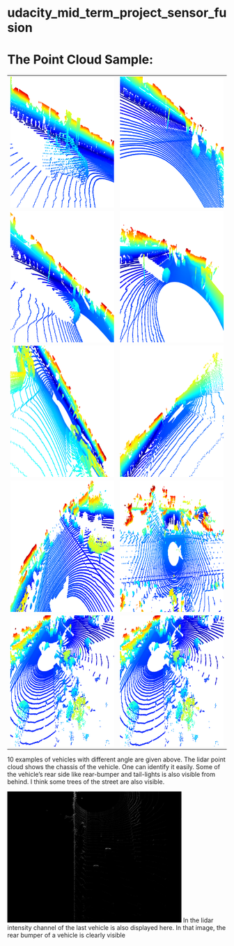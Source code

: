 # udacity_mid_term_project_sensor_fusion

# The Point Cloud Sample:

| | |
|:---------------:|:---------------:|
|<img src="images/lidar1.png" width="400" height ="300"> | <img src="images/lidar2.png" width="400" height="300"> |
|<img src="images/lidar3.png" width="400" height ="300"> | <img src="images/lidar4.png" width="400" height="300"> |
|<img src="images/lidar5.png" width="400" height ="300"> | <img src="images/lidar6.png" width="400" height="300"> |
|<img src="images/lidar7.png" width="400" height ="300"> | <img src="images/lidar8.png" width="400" height="300"> |
|<img src="images/lidar9.png" width="400" height ="300"> | <img src="images/lidar10.png" width="400" height="300"> |

10 examples of vehicles with different angle are given above. The lidar point cloud shows the chassis of 
the vehicle. One can identify it easily. Some of the vehicle’s rear side like rear-bumper and tail-lights is 
also visible from behind. I think some trees of the street are also visible.

<img src="images/range.png" width="400" height ="300"> 
In the lidar intensity channel of the last vehicle is also displayed here. In that image, the rear bumper of 
a vehicle is clearly visible
